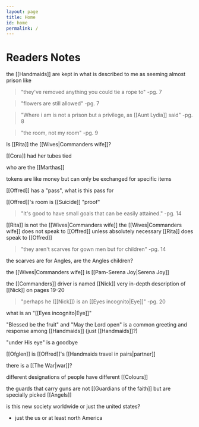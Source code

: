 ```yaml
---
layout: page
title: Home
id: home
permalink: /
---
```

# Readers Notes
the [[Handmaids]] are kept in what is described to me as seeming almost prison like

>"they've removed anything you could tie a rope to" 
>-pg. 7

> "flowers are still allowed"
> -pg. 7

> "Where i am is not a prison but a privilege, as [[Aunt Lydia]] said"
> -pg. 8

> "the room, not my room"
> -pg. 9

Is [[Rita]] the [[Wives|Commanders wife]]?

[[Cora]] had her tubes tied

who are the [[Marthas]]

tokens are like money but can only be exchanged for specific items

[[Offred]] has a "pass", what is this pass for

[[Offred]]'s room is [[Suicide]] "proof"

>"It's good to have small goals that can be easily attained."
>-pg. 14

[[Rita]] is not the [[Wives|Commanders wife]]
the [[Wives|Commanders wife]] does not speak to [[Offred]] unless absolutely necessary
[[Rita]] does speak to [[Offred]] 

> "they aren't scarves for gown men but for children" 
> -pg. 14

the scarves are for Angles, are the Angles children?

the [[Wives|Commanders wife]] is [[Pam-Serena Joy|Serena Joy]]

the [[Commanders]] driver is named [[Nick]]
very in-depth description of [[Nick]] on pages 19-20

> "perhaps he ([[Nick]]) is an [[Eyes incognito|Eye]]" 
> -pg. 20

what is an "[[Eyes incognito|Eye]]"

"Blessed be the fruit" and "May the Lord open" is a common greeting and response among [[Handmaids]] (just [[Handmaids]]?)

"under His eye" is a goodbye

[[Ofglen]] is [[Offred]]'s [[Handmaids travel in pairs|partner]]

there is a [[The War|war]]?

different designations of people have different [[Colours]]

the guards that carry guns are not [[Guardians of the faith]] but are specially picked [[Angels]]

is this new society worldwide or just the united states? 
- just the us or at least north America

